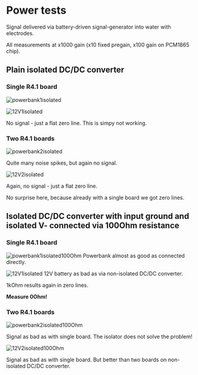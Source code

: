 # Power tests

Signal delivered via battery-driven signal-generator into water with
electrodes.

All measurements at x1000 gain (x10 fixed pregain, x100 gain on
PCM1865 chip).

## Plain isolated DC/DC converter

### Single R4.1 board

![powerbank1isolated](powerbank-1-isolated-x100.png)

![12V1isolated](12V-1-isolated-x100.png)

No signal - just a flat zero line. This is simpy not working.


### Two R4.1 boards

![powerbank2isolated](powerbank-2-isolated-x100.png)

Quite many noise spikes, but again no signal.

![12V2isolated](12V-2-isolated-x100.png)

Again, no signal - just a flat zero line.

No surprise here, because already with a single board we got zero lines.


## Isolated DC/DC converter with input ground and isolated V- connected via 100Ohm resistance

### Single R4.1 board

![powerbank1isolated100Ohm](powerbank-1-isolated-100Ohm-x100.png)
Powerbank almost as good as connected directly.

![12V1isolated](12V-1-isolated-100Ohm-x100.png)
12V battery as bad as via non-isolated DC/DC converter.

1kOhm results again in zero lines.

__Measure 0Ohm!__


### Two R4.1 boards

![powerbank2isolated100Ohm](powerbank-2-isolated-100Ohm-x100.png)

Signal as bad as with single board. The isolator does not solve the problem!

![12V2isolated100Ohm](12V-2-isolated-100Ohm-x100.png)

Signal as bad as with single board. But better than two boards on
non-isolated DC/DC converter.

